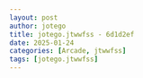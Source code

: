 ```yaml
---
layout: post
author: jotego
title: jotego.jtwwfss - 6d1d2ef
date: 2025-01-24
categories: [Arcade, jtwwfss]
tags: [jotego.jtwwfss]
---
```


